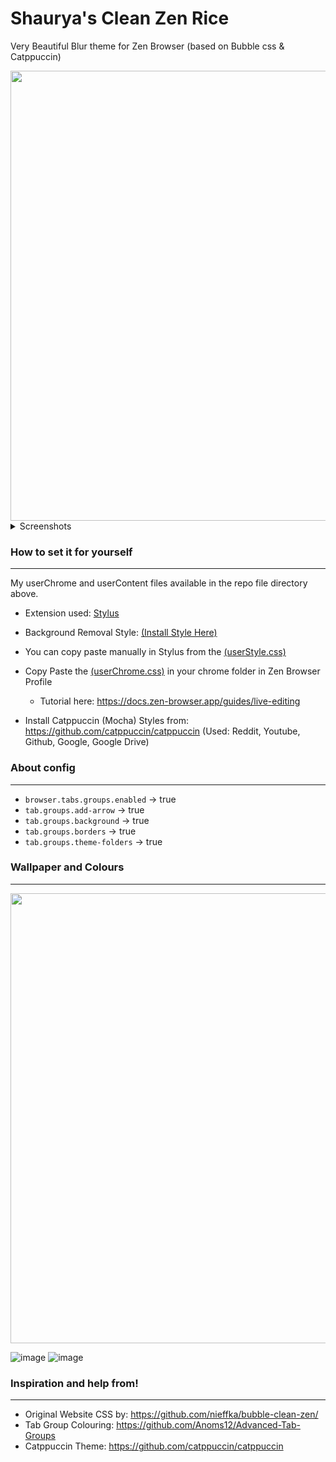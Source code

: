 # Shaurya's Clean Zen Rice
Very Beautiful Blur theme for Zen Browser (based on Bubble css &amp; Catppuccin)

<img src="https://github.com/user-attachments/assets/975954ed-6ab0-4488-98d4-fb7400700696" width="720">
<details closed>
<summary><bold>Screenshots</bold></summary>
<br>
  
<img src="https://github.com/user-attachments/assets/c49eac9d-8268-4bf3-9054-ae9f95adb795" width="720">
<img src="https://github.com/user-attachments/assets/b88674e5-06d9-49a4-a1e3-17ececdafb21" width="720">
<img src="https://github.com/user-attachments/assets/06d1fcd0-9afd-4d0e-81dc-1a3f7cf62ed0" width="720">
<img src="https://github.com/user-attachments/assets/0b52df84-57b9-4e5a-bf3a-552e3335ab39" width="720">
</details>


### How to set it for yourself
---
My userChrome and userContent files available in the repo file directory above.

- Extension used: [Stylus](https://addons.mozilla.org/en-US/firefox/addon/styl-us/)

- Background Removal Style: [(Install Style Here)](https://userstyles.world/style/20088/zen-browser-background-removal-theme)

- You can copy paste manually in Stylus from the [(userStyle.css)](https://github.com/ShauryaKesarwani/Zen-Beautiful-Blur-Theme/blob/main/userStyle.css)

- Copy Paste the [(userChrome.css)](https://github.com/ShauryaKesarwani/Zen-Beautiful-Blur-Theme/blob/main/userChrome.css) in your chrome folder in Zen Browser Profile

  - Tutorial here: https://docs.zen-browser.app/guides/live-editing

- Install Catppuccin (Mocha) Styles from: https://github.com/catppuccin/catppuccin (Used: Reddit, Youtube, Github, Google, Google Drive)

### About config
---
- `browser.tabs.groups.enabled` -> true
- `tab.groups.add-arrow` ->	true	
- `tab.groups.background`	-> true	
- `tab.groups.borders` ->	true
- `tab.groups.theme-folders` ->	true

### Wallpaper and Colours
---
<img src="https://github.com/user-attachments/assets/1e1e138b-7111-4182-b5fe-e51ee5ec946f" width="720">

![image](https://github.com/user-attachments/assets/37ba45aa-27ed-4250-9e00-d8fc069d5ade)
![image](https://github.com/user-attachments/assets/b2f9559a-664f-471c-bd55-5d4ba0bbab44)

### Inspiration and help from!
---
- Original Website CSS by: https://github.com/nieffka/bubble-clean-zen/
- Tab Group Colouring: https://github.com/Anoms12/Advanced-Tab-Groups
- Catppuccin Theme: https://github.com/catppuccin/catppuccin
